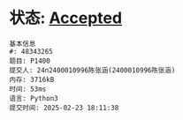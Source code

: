 # 状态: [Accepted](http://dsbpython.openjudge.cn/dspythonbook/solution/48343265/)

```
基本信息
#: 48343265
题目: P1400
提交人: 24n2400010996陈张涵(2400010996陈张涵)
内存: 3716kB
时间: 53ms
语言: Python3
提交时间: 2025-02-23 18:11:38
```

